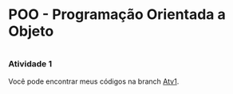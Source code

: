 # POO - Programação Orientada a Objeto
#
### Atividade 1
Você pode encontrar meus códigos na branch [Atv1](https://github.com/AnaChristina/POO/tree/atv1).
